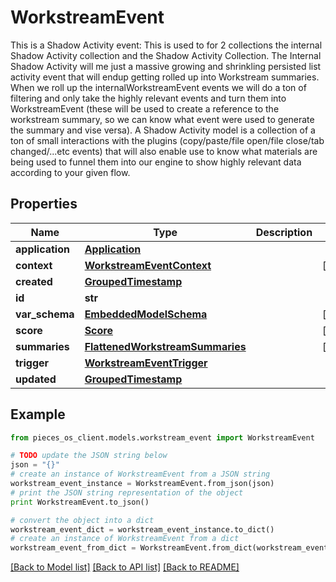 # WorkstreamEvent

This is a Shadow Activity event:  This is used to for 2 collections the internal Shadow Activity collection and the Shadow Activity Collection.  The Internal Shadow Activity will me just a massive growing and shrinkling persisted list activity event that will endup getting rolled up into Workstream summaries. When we roll up the internalWorkstreamEvent events we will do a ton of filtering and only take the highly relevant events and turn them into WorkstreamEvent (these will be used to create a reference to the workstream summary, so we can know what event were used to generate the summary and vise versa).  A Shadow Activity model is a collection of a ton of small interactions with the plugins (copy/paste/file open/file close/tab changed/...etc events) that will also enable use to know what materials are being used to funnel them into our engine to show highly relevant data according to your given flow.

## Properties
Name | Type | Description | Notes
------------ | ------------- | ------------- | -------------
**application** | [**Application**](Application.md) |  | 
**context** | [**WorkstreamEventContext**](WorkstreamEventContext.md) |  | [optional] 
**created** | [**GroupedTimestamp**](GroupedTimestamp.md) |  | 
**id** | **str** |  | 
**var_schema** | [**EmbeddedModelSchema**](EmbeddedModelSchema.md) |  | [optional] 
**score** | [**Score**](Score.md) |  | [optional] 
**summaries** | [**FlattenedWorkstreamSummaries**](FlattenedWorkstreamSummaries.md) |  | [optional] 
**trigger** | [**WorkstreamEventTrigger**](WorkstreamEventTrigger.md) |  | 
**updated** | [**GroupedTimestamp**](GroupedTimestamp.md) |  | 

## Example

```python
from pieces_os_client.models.workstream_event import WorkstreamEvent

# TODO update the JSON string below
json = "{}"
# create an instance of WorkstreamEvent from a JSON string
workstream_event_instance = WorkstreamEvent.from_json(json)
# print the JSON string representation of the object
print WorkstreamEvent.to_json()

# convert the object into a dict
workstream_event_dict = workstream_event_instance.to_dict()
# create an instance of WorkstreamEvent from a dict
workstream_event_from_dict = WorkstreamEvent.from_dict(workstream_event_dict)
```
[[Back to Model list]](../README.md#documentation-for-models) [[Back to API list]](../README.md#documentation-for-api-endpoints) [[Back to README]](../README.md)


